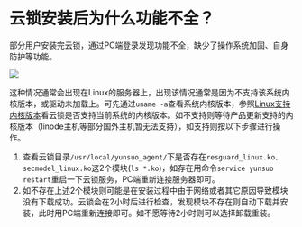 # 云锁安装后为什么功能不全？

部分用户安装完云锁，通过PC端登录发现功能不全，缺少了操作系统加固、自身防护等功能。

![](../.gitbook/assets/q2901.png)

这种情况通常会出现在Linux的服务器上，出现该情况通常是因为不支持该系统内核版本，或驱动未加载上。可先通过`uname -a`查看系统内核版本，参照[Linux支持内核版本](../guide/kernel/)看云锁是否支持当前系统的内核版本。如不支持则等待产品更新支持的内核版本（linode主机等部分国外主机暂无法支持），如支持则按以下步骤进行操作。

1. 查看云锁目录`/usr/local/yunsuo_agent/`下是否存在`resguard_linux.ko、secmodel_linux.ko`这2个模块(`ls *.ko`)，如存在用命令`service yunsuo restart`重启一下云锁服务，PC端重新连接服务器即可。
2. 如不存在上述2个模块则可能是在安装过程中由于网络或者其它原因导致模块没有下载成功。云锁会在2小时后进行检查，发现模块不存在则自动下载并安装，此时用PC端重新连接即可。如不愿等待2小时则可以选择卸载重装。
